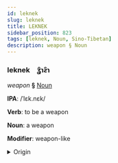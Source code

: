 ```yaml
---
id: leknek
slug: leknek
title: LEKNEK
sidebar_position: 823
tags: [leknek, Noun, Sino-Tibetan]
description: weapon § Noun
---
```


### leknek&emsp;<span kind="abugida">ʓ̑ɿƨ̑ɿ</span>

*weapon* **§** [Noun](../../tags/Noun)

**IPA**: /ˈlɛk.nɛk/

**Verb**: to be a weapon

**Noun**: a weapon

**Modifier**: weapon-like

<details>
    <summary>Origin</summary>
    Burmese လက်နက် laknak /lɛʔnɛʔ/<br/>
    <em>Sino-Tibetan Language Family</em>
</details>